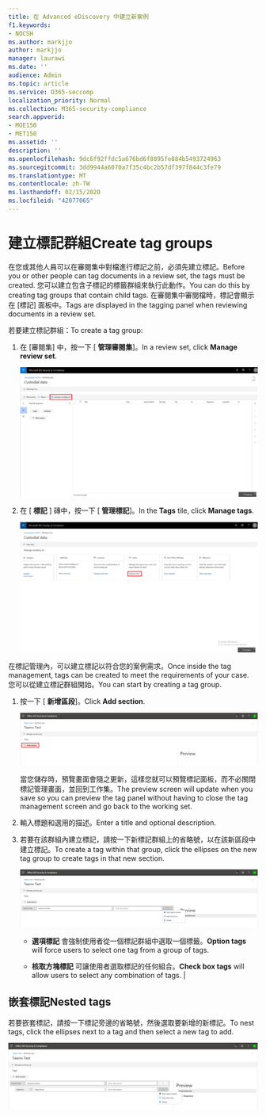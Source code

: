 ```yaml
---
title: 在 Advanced eDiscovery 中建立新案例
f1.keywords:
- NOCSH
ms.author: markjjo
author: markjjo
manager: laurawi
ms.date: ''
audience: Admin
ms.topic: article
ms.service: O365-seccomp
localization_priority: Normal
ms.collection: M365-security-compliance
search.appverid:
- MOE150
- MET150
ms.assetid: ''
description: ''
ms.openlocfilehash: 9dc6f92ffdc5a676bd6f8895fe884b5493724963
ms.sourcegitcommit: 3dd9944a6070a7f35c4bc2b57df397f844c3fe79
ms.translationtype: MT
ms.contentlocale: zh-TW
ms.lasthandoff: 02/15/2020
ms.locfileid: "42077065"
---
```

# <a name="create-tag-groups"></a><span data-ttu-id="16e8c-102">建立標記群組</span><span class="sxs-lookup"><span data-stu-id="16e8c-102">Create tag groups</span></span>

<span data-ttu-id="16e8c-103">在您或其他人員可以在審閱集中對檔進行標記之前，必須先建立標記。</span><span class="sxs-lookup"><span data-stu-id="16e8c-103">Before you or other people can tag documents in a review set, the tags must be created.</span></span> <span data-ttu-id="16e8c-104">您可以建立包含子標記的標籤群組來執行此動作。</span><span class="sxs-lookup"><span data-stu-id="16e8c-104">You can do this by creating tag groups that contain child tags.</span></span> <span data-ttu-id="16e8c-105">在審閱集中審閱檔時，標記會顯示在 [標記] 面板中。</span><span class="sxs-lookup"><span data-stu-id="16e8c-105">Tags are displayed in the tagging panel when reviewing documents in a review set.</span></span>

<span data-ttu-id="16e8c-106">若要建立標記群組：</span><span class="sxs-lookup"><span data-stu-id="16e8c-106">To create a tag group:</span></span>

1.  <span data-ttu-id="16e8c-107">在 [審閱集] 中，按一下 [ **管理審閱集**]。</span><span class="sxs-lookup"><span data-stu-id="16e8c-107">In a review set, click **Manage review set**.</span></span>

    ![按一下 [管理審閱集]](../media/ED-managews.png)

2.  <span data-ttu-id="16e8c-109">在 [ **標記** ] 磚中，按一下 [ **管理標記**]。</span><span class="sxs-lookup"><span data-stu-id="16e8c-109">In the **Tags** tile, click **Manage tags**.</span></span>

    ![按一下 [標記] 磚中的 [管理標記]](../media/ED-managetags.png)

<span data-ttu-id="16e8c-111">在標記管理內，可以建立標記以符合您的案例需求。</span><span class="sxs-lookup"><span data-stu-id="16e8c-111">Once inside the tag management, tags can be created to meet the requirements of your case.</span></span> <span data-ttu-id="16e8c-112">您可以從建立標記群組開始。</span><span class="sxs-lookup"><span data-stu-id="16e8c-112">You can start by creating a tag group.</span></span>

1.  <span data-ttu-id="16e8c-113">按一下 [ **新增區段**]。</span><span class="sxs-lookup"><span data-stu-id="16e8c-113">Click **Add section**.</span></span>

    ![新增標記群組](../media/ED-addtagsection.png)

    <span data-ttu-id="16e8c-115">當您儲存時，預覽畫面會隨之更新，這樣您就可以預覽標記面板，而不必關閉標記管理畫面，並回到工作集。</span><span class="sxs-lookup"><span data-stu-id="16e8c-115">The preview screen will update when you save so you can preview the tag panel without having to close the tag management screen and go back to the working set.</span></span>

2. <span data-ttu-id="16e8c-116">輸入標題和選用的描述。</span><span class="sxs-lookup"><span data-stu-id="16e8c-116">Enter a title and optional description.</span></span> 

3. <span data-ttu-id="16e8c-117">若要在該群組內建立標記，請按一下新標記群組上的省略號，以在該新區段中建立標記。</span><span class="sxs-lookup"><span data-stu-id="16e8c-117">To create a tag within that group, click the ellipses on the new tag group to create tags in that new section.</span></span>
    
    ![在標記群組中建立標記](../media/ED-createtag.png)

   - <span data-ttu-id="16e8c-119">**選項標記** 會強制使用者從一個標記群組中選取一個標籤。</span><span class="sxs-lookup"><span data-stu-id="16e8c-119">**Option tags** will force users to select one tag from a group of tags.</span></span>
   
   - <span data-ttu-id="16e8c-120">**核取方塊標記** 可讓使用者選取標記的任何組合。</span><span class="sxs-lookup"><span data-stu-id="16e8c-120">**Check box tags** will allow users to select any combination of tags.</span></span> |

## <a name="nested-tags"></a><span data-ttu-id="16e8c-121">嵌套標記</span><span class="sxs-lookup"><span data-stu-id="16e8c-121">Nested tags</span></span>

<span data-ttu-id="16e8c-122">若要嵌套標記，請按一下標記旁邊的省略號，然後選取要新增的新標記。</span><span class="sxs-lookup"><span data-stu-id="16e8c-122">To nest tags, click the ellipses next to a tag and then select a new tag to add.</span></span>

![嵌套標記](../media/ED-tagnesting.png)

